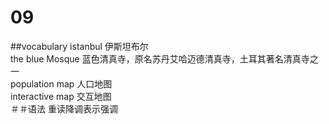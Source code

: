 # 09

##vocabulary
istanbul 伊斯坦布尔  
the blue Mosque 蓝色清真寺，原名苏丹艾哈迈德清真寺，土耳其著名清真寺之一  
population map 人口地图  
interactive map 交互地图  
＃＃语法
重读降调表示强调  
